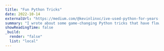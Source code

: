 ```yaml
---
title: "Fun Python Tricks"
date: 2022-10-14
externalUrl: "https://medium.com/@kevinlinxc/ive-used-python-for-years-and-just-learned-these-3-tricks-somehow-a2eab9ebfe90"
summary: "I wrote about some game-changing Python tricks that have flown under the radar."
showReadingTime: false
_build:
  render: "false"
  list: "local"
---
```

